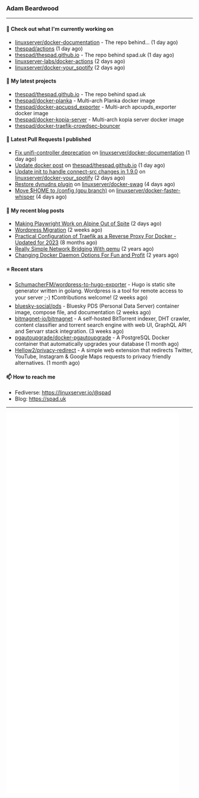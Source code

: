 ### Adam Beardwood
---
#### 👷 Check out what I'm currently working on

- [linuxserver/docker-documentation](https://github.com/linuxserver/docker-documentation) - The repo behind... (1 day ago)
- [thespad/actions](https://github.com/thespad/actions) (1 day ago)
- [thespad/thespad.github.io](https://github.com/thespad/thespad.github.io) - The repo behind spad.uk (1 day ago)
- [linuxserver-labs/docker-actions](https://github.com/linuxserver-labs/docker-actions) (2 days ago)
- [linuxserver/docker-your_spotify](https://github.com/linuxserver/docker-your_spotify) (2 days ago)

#### 🌱 My latest projects

- [thespad/thespad.github.io](https://github.com/thespad/thespad.github.io) - The repo behind spad.uk
- [thespad/docker-planka](https://github.com/thespad/docker-planka) - Multi-arch Planka docker image
- [thespad/docker-apcupsd_exporter](https://github.com/thespad/docker-apcupsd_exporter) - Multi-arch apcupds_exporter docker image
- [thespad/docker-kopia-server](https://github.com/thespad/docker-kopia-server) - Multi-arch kopia server docker image 
- [thespad/docker-traefik-crowdsec-bouncer](https://github.com/thespad/docker-traefik-crowdsec-bouncer)

#### 🔨 Latest Pull Requests I published

- [Fix unifi-controller deprecation](https://github.com/linuxserver/docker-documentation/pull/196) on [linuxserver/docker-documentation](https://github.com/linuxserver/docker-documentation) (1 day ago)
- [Update docker post](https://github.com/thespad/thespad.github.io/pull/10) on [thespad/thespad.github.io](https://github.com/thespad/thespad.github.io) (1 day ago)
- [Update init to handle connect-src changes in 1.9.0](https://github.com/linuxserver/docker-your_spotify/pull/12) on [linuxserver/docker-your_spotify](https://github.com/linuxserver/docker-your_spotify) (2 days ago)
- [Restore dynudns plugin](https://github.com/linuxserver/docker-swag/pull/463) on [linuxserver/docker-swag](https://github.com/linuxserver/docker-swag) (4 days ago)
- [Move $HOME to /config (gpu branch)](https://github.com/linuxserver/docker-faster-whisper/pull/13) on [linuxserver/docker-faster-whisper](https://github.com/linuxserver/docker-faster-whisper) (4 days ago)

#### 📜 My recent blog posts

- [Making Playwright Work on Alpine Out of Spite](https://www.spad.uk/posts/making-playwright-work-on-alpine-out-of-spite/) (2 days ago)
- [Wordpress Migration](https://www.spad.uk/posts/wordpress-migration/) (2 weeks ago)
- [Practical Configuration of Traefik as a Reverse Proxy For Docker - Updated for 2023](https://www.spad.uk/posts/practical-configuration-of-traefik-as-a-reverse-proxy-for-docker-updated-for-2023/) (8 months ago)
- [Really Simple Network Bridging With qemu](https://www.spad.uk/posts/really-simple-network-bridging-with-qemu/) (2 years ago)
- [Changing Docker Daemon Options For Fun and Profit](https://www.spad.uk/posts/changing-docker-daemon-options-for-fun-and-profit/) (2 years ago)

#### ⭐ Recent stars

- [SchumacherFM/wordpress-to-hugo-exporter](https://github.com/SchumacherFM/wordpress-to-hugo-exporter) - Hugo is static site generator written in golang. Wordpress is a tool for remote access to your server ;-) ❗️Contributions welcome! (2 weeks ago)
- [bluesky-social/pds](https://github.com/bluesky-social/pds) - Bluesky PDS (Personal Data Server) container image, compose file, and documentation (2 weeks ago)
- [bitmagnet-io/bitmagnet](https://github.com/bitmagnet-io/bitmagnet) - A self-hosted BitTorrent indexer, DHT crawler, content classifier and torrent search engine with web UI, GraphQL API and Servarr stack integration. (3 weeks ago)
- [pgautoupgrade/docker-pgautoupgrade](https://github.com/pgautoupgrade/docker-pgautoupgrade) - A PostgreSQL Docker container that automatically upgrades your database (1 month ago)
- [HeIIow2/privacy-redirect](https://github.com/HeIIow2/privacy-redirect) - A simple web extension that redirects Twitter, YouTube, Instagram &amp; Google Maps requests to privacy friendly alternatives. (1 month ago)

#### 📫 How to reach me
- Fediverse: https://linuxserver.io/@spad
- Blog: https://spad.uk
---
<img src="https://raw.githubusercontent.com/thespad/thespad/main/github-metrics.svg">
